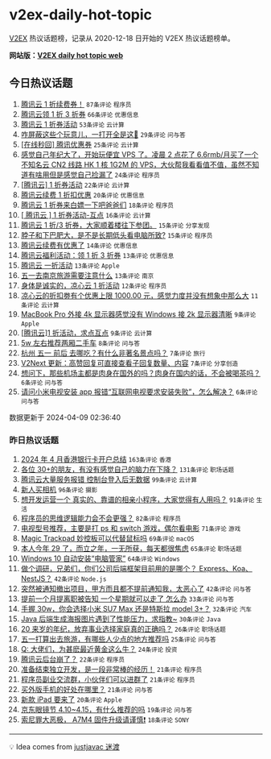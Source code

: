 # v2ex-daily-hot-topic

[V2EX](https://www.v2ex.com/) 热议话题榜，记录从 2020-12-18 日开始的 V2EX 热议话题榜单。

**网站版：[V2EX daily hot topic web](https://boojack.github.io/v2ex-daily-hot-topic-web/)**

## 今日热议话题

<!-- TODAY BEGIN -->

1. [腾讯云 1 折续费券！](https://www.v2ex.com/t/1030802) `87条评论` `程序员`
1. [腾讯云领 1 折 3 折券](https://www.v2ex.com/t/1030797) `66条评论` `优惠信息`
1. [腾讯云 1 折券活动](https://www.v2ex.com/t/1030804) `53条评论` `云计算`
1. [咋屏蔽这些个玩意儿，一打开全是这🤮](https://www.v2ex.com/t/1030841) `29条评论` `问与答`
1. [[在线秒回] 腾讯优惠券](https://www.v2ex.com/t/1030825) `25条评论` `云计算`
1. [感觉自己年纪大了，开始玩便宜 VPS 了。凌晨 2 点花了 6.6rmb/月买了一个不知名云 CN2 线路 HK 1 核 1G2M 的 VPS，大伙帮我看看值不值，虽然不知道有啥用但是感觉自己捡漏了](https://www.v2ex.com/t/1030788) `24条评论` `程序员`
1. [[腾讯云] 1 折券活动](https://www.v2ex.com/t/1030814) `22条评论` `云计算`
1. [腾讯云续费 1 折扣优惠](https://www.v2ex.com/t/1030813) `20条评论` `优惠信息`
1. [腾讯云 1 折券来白嫖一下吧爸爸们](https://www.v2ex.com/t/1030851) `18条评论` `程序员`
1. [[ 腾讯云 ] 1 折券活动-互点](https://www.v2ex.com/t/1030821) `16条评论` `云计算`
1. [腾讯云 1 折/3 折券，大家顺着楼往下参团。](https://www.v2ex.com/t/1030811) `15条评论` `分享发现`
1. [脖子和下巴肥大，是不是长期低头看电脑所致?](https://www.v2ex.com/t/1030809) `15条评论` `程序员`
1. [腾讯云续费有优惠了](https://www.v2ex.com/t/1030808) `14条评论` `优惠信息`
1. [腾讯云福利活动：领 1 折 3 折券](https://www.v2ex.com/t/1030823) `13条评论` `优惠信息`
1. [腾讯云 一折活动](https://www.v2ex.com/t/1030810) `13条评论` `Apple`
1. [五一去南京旅游需要注意什么](https://www.v2ex.com/t/1030790) `13条评论` `南京`
1. [身体是诚实的，凉心云 1 折活动](https://www.v2ex.com/t/1030815) `12条评论` `程序员`
1. [凉心云的折扣劵有个优惠上限 1000.00 元，感觉力度并没有想象中那么大](https://www.v2ex.com/t/1030828) `11条评论` `云计算`
1. [MacBook Pro 外接 4k 显示器感觉没有 Windows 接 2k 显示器清晰](https://www.v2ex.com/t/1030861) `9条评论` `Apple`
1. [[腾讯云]1 折活动，求点互点](https://www.v2ex.com/t/1030829) `9条评论` `云计算`
1. [5w 左右推荐两厢二手车](https://www.v2ex.com/t/1030826) `8条评论` `问与答`
1. [杭州 五一 前后 去哪吃？有什么非著名景点吗？](https://www.v2ex.com/t/1030862) `7条评论` `旅行`
1. [V2Next 更新：高赞回复可直接查看子回复数量、内容](https://www.v2ex.com/t/1030787) `7条评论` `分享创造`
1. [想问下，那些机场主都是肉身在国外的吗？肉身在国内的话，不会被喝茶吗？](https://www.v2ex.com/t/1030868) `6条评论` `问与答`
1. [请问小米电视安装 app 报错“互联网电视要求安装失败”，怎么解决？](https://www.v2ex.com/t/1030846) `6条评论` `问与答`

数据更新于 2024-04-09 02:36:40

<!-- TODAY END -->

### 昨日热议话题

<!-- YESTERDAY BEGIN -->

1. [2024 年 4 月香港银行卡开户总结](https://www.v2ex.com/t/1030463) `163条评论` `香港`
1. [各位 30+的朋友，有没有感觉自己的脑力在下降？](https://www.v2ex.com/t/1030442) `131条评论` `职场话题`
1. [腾讯云大量服务报错 控制台登入后无数据](https://www.v2ex.com/t/1030613) `99条评论` `云计算`
1. [新人买相机](https://www.v2ex.com/t/1030486) `96条评论` `摄影`
1. [想开发运营一个 真实的、靠谱的相亲小程序，大家觉得有人用吗？](https://www.v2ex.com/t/1030625) `91条评论` `生活`
1. [程序员的思维逻辑能力会不会更强？](https://www.v2ex.com/t/1030433) `82条评论` `程序员`
1. [电视型号推荐，主要是打 ps 和 switch 游戏，偶尔看电影](https://www.v2ex.com/t/1030479) `71条评论` `游戏`
1. [Magic Trackpad 妙控板可以代替鼠标吗](https://www.v2ex.com/t/1030468) `69条评论` `macOS`
1. [本人今年 29 了，而立之年，一无所获，每天都很焦虑](https://www.v2ex.com/t/1030575) `65条评论` `职场话题`
1. [Windows 10 自动安装“电脑管家”](https://www.v2ex.com/t/1030431) `64条评论` `Windows`
1. [做个调研，兄弟们，你们公司后端框架目前用的是哪个？ Express、Koa、NestJS？](https://www.v2ex.com/t/1030668) `42条评论` `Node.js`
1. [突然被通知撤出项目，甲方而且都不提前通知我，太恶心了](https://www.v2ex.com/t/1030656) `42条评论` `问与答`
1. [提前一个月提离职被告知 一个星期就可以走了 怎么办](https://www.v2ex.com/t/1030512) `33条评论` `问与答`
1. [手握 30w，你会选择小米 SU7 Max 还是特斯拉 model 3+？](https://www.v2ex.com/t/1030628) `32条评论` `汽车`
1. [Java 后端生成海报图片遇到了性能压力，求指教~](https://www.v2ex.com/t/1030721) `30条评论` `Java`
1. [20 来岁的年纪，放弃事业选择家庭真的正确吗？](https://www.v2ex.com/t/1030673) `26条评论` `职场话题`
1. [五一打算出去旅游，有哪些人少点的地方推荐吗](https://www.v2ex.com/t/1030644) `25条评论` `问与答`
1. [Q: 大佬们，为甚麽最近黄金这么牛？](https://www.v2ex.com/t/1030537) `24条评论` `投资`
1. [腾讯云后台崩了？](https://www.v2ex.com/t/1030621) `22条评论` `程序员`
1. [准备结束独立开发，是一段非常棒的经历！](https://www.v2ex.com/t/1030631) `21条评论` `程序员`
1. [程序员副业交流群，小伙伴们可以进群了](https://www.v2ex.com/t/1030611) `21条评论` `程序员`
1. [买外版手机的好处在哪里？](https://www.v2ex.com/t/1030542) `21条评论` `问与答`
1. [新款 iPad 要来了](https://www.v2ex.com/t/1030671) `20条评论` `Apple`
1. [京东眼镜节 4.10~4.15，有什么推荐的吗](https://www.v2ex.com/t/1030476) `19条评论` `问与答`
1. [索尼罪大恶极， A7M4 固件升级请谨慎❗️](https://www.v2ex.com/t/1030551) `18条评论` `SONY`

<!-- YESTERDAY END -->

---

💡 Idea comes from [justjavac 迷渡](https://github.com/justjavac/)
